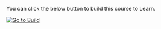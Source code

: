 
You can click the below button to build this course to Learn.  

[![Go to Build](http://courseautopubmgtv3dev.blob.core.windows.net/publiccontainer/GotoBuild.png)](https://ccportal.blob.core.windows.net/shared/sample.htm?refral=htts://ab.com)



